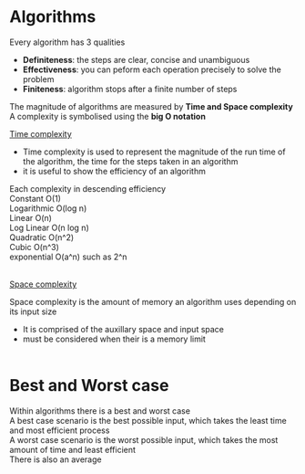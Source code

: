 # Algorithms

Every algorithm has 3 qualities
- <b>Definiteness</b>: the steps are clear, concise and unambiguous
- <b>Effectiveness</b>: you can peform each operation precisely to solve the problem
- <b>Finiteness</b>: algorithm stops after a finite number of steps

The magnitude of algorithms are measured by <b>Time and Space complexity</b><br>
A complexity is symbolised using the <b>big O notation</b>

<u>Time complexity</u><br>
- Time complexity is used to represent the magnitude of the run time of the algorithm, the time for the steps taken in an algorithm
- it is useful to show the efficiency of an algorithm

Each complexity in descending efficiency<br>
Constant O(1)<br>
Logarithmic O(log n)<br>
Linear O(n)<br>
Log Linear O(n log n)<br>
Quadratic O(n^2)<br>
Cubic O(n^3)<br>
exponential O(a^n) such as 2^n<br><br>


<u>Space complexity</u><br>

Space complexity is the amount of memory an algorithm uses depending on its input size<br>
- It is comprised of the auxillary space and input space
- must be considered when their is a memory limit<br><br>

# Best and Worst case
Within algorithms there is a best and worst case<br>
A best case scenario is the best possible input, which takes the least time and most efficient process<br>
A worst case scenario is the worst possible input, which takes the most amount of time and least efficient<br>
There is also an average
